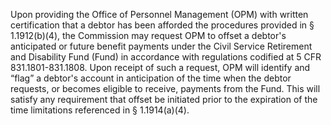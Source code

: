 Upon providing the Office of Personnel Management (OPM) with written certification that a debtor has been afforded the procedures provided in § 1.1912(b)(4), the Commission may request OPM to offset a debtor's anticipated or future benefit payments under the Civil Service Retirement and Disability Fund (Fund) in accordance with regulations codified at 5 CFR 831.1801-831.1808. Upon receipt of such a request, OPM will identify and “flag” a debtor's account in anticipation of the time when the debtor requests, or becomes eligible to receive, payments from the Fund. This will satisfy any requirement that offset be initiated prior to the expiration of the time limitations referenced in § 1.1914(a)(4).

